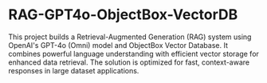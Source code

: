# RAG-GPT4o-ObjectBox-VectorDB
This project builds a Retrieval-Augmented Generation (RAG) system using OpenAI's GPT-4o (Omni) model and ObjectBox Vector Database. It combines powerful language understanding with efficient vector storage for enhanced data retrieval. The solution is optimized for fast, context-aware responses in large dataset applications.
